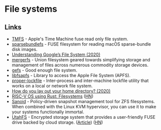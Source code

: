 # File systems

## Links

* [TMFS](https://github.com/abique/tmfs) - Apple's Time Machine fuse read only file system.
* [sparsebundlefs](https://github.com/torarnv/sparsebundlefs) - FUSE filesystem for reading macOS sparse-bundle disk images.
* [Understanding Google’s File System \(2020\)](https://www.micahlerner.com/distributed/systems/2020/03/22/understanding-googles-file-system.html)
* [mergerfs](https://github.com/trapexit/mergerfs) - Union filesystem geared towards simplifying storage and management of files across numerous commodity storage devices.
* [gefs](https://github.com/oridb/gefs) - Good enough file system.
* [libfsapfs](https://github.com/libyal/libfsapfs) - Library to access the Apple File System \(APFS\).
* [proper-lockfile](https://github.com/moxystudio/node-proper-lockfile) - Inter-process and inter-machine lockfile utility that works on a local or network file system.
* [How do you lay out your home directory? \(2020\)](https://lobste.rs/s/fd1rbw/how_do_you_lay_out_your_home_directory)
* [RISC-V OS using Rust: Filesystems](http://osblog.stephenmarz.com/ch10.html) \([HN](https://news.ycombinator.com/item?id=23155294)\)
* [Sanoid](https://github.com/jimsalterjrs/sanoid) - Policy-driven snapshot management tool for ZFS filesystems. When combined with the Linux KVM hypervisor, you can use it to make your systems functionally immortal.
* [UtahFS](https://github.com/cloudflare/utahfs) - Encrypted storage system that provides a user-friendly FUSE drive backed by cloud storage. \([Article](https://blog.cloudflare.com/utahfs/)\) \([HN](https://news.ycombinator.com/item?id=23465571)\)

